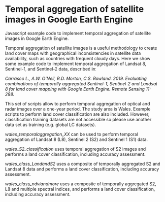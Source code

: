 # Temporal aggregation of satellite images in Google Earth Engine

Javascript example code to implement temporal aggregation of satellite images in Google Earth Engine.

Temporal aggregation of satellite images is a useful methodology to create land cover maps with geographical inconsistencies in satellite data availability, such as countries with frequent cloudy days. Here we show some example code to implement temporal aggregation of Landsat 8, Sentinel-1, and Sentinel-2 data, described in:

*Carrasco L., A.W. O'Neil, R.D. Morton, C.S. Rowland. 2019. Evaluating combinations of temporally aggregated Sentinel-1, Sentinel-2 and Landsat 8 for land cover mapping with Google Earth Engine. Remote Sensing 11: 288.*


This set of scripts allow to perform temporal aggregation of optical and radar images over a one-year period. The study area is Wales. Example scripts to perform land cover classification are also included.
However, classification training datasets are not accessible so please use another data set as training (e.g. global LC datasets).

*wales_temporalaggregation_XX* can be used to perform temporal aggregation of Landsat 8 (L8), Sentinel 2 (S2) and Sentinel 1 (S1) data.

*wales_S2_classification* uses temporal aggregation of S2 images and performs a land cover classification, including accuracy assessment.

*wales_class_LandandS2* uses a composite of temporally aggregated S2 and Landsat 8 data and performs a land cover classification, including accuracy assessment.

*wales_class_ndviandmore* uses a composite of temporally aggregated S2, L8 and multiple spectral indices, and performs a land cover classification, including accuracy assessment.
